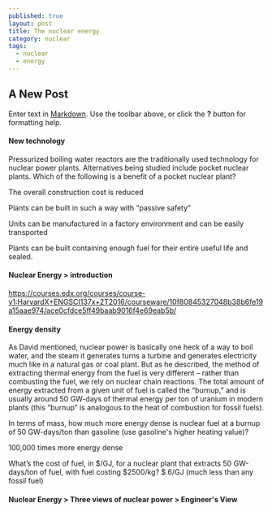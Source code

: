 ```yaml
---
published: true
layout: post
title: The nuclear energy
category: nuclear
tags:
  - nuclear
  - energy
---
```

## A New Post

Enter text in [Markdown](http://daringfireball.net/projects/markdown/). Use the toolbar above, or click the **?** button for formatting help.


#### New technology
Pressurized boiling water reactors are the traditionally used technology for nuclear power plants. Alternatives being studied include pocket nuclear plants. Which of the following is a benefit of a pocket nuclear plant?

The overall construction cost is reduced




Plants can be built in such a way with “passive safety”

Units can be manufactured in a factory environment and can be easily transported

Plants can be built containing enough fuel for their entire useful life and sealed.




#### Nuclear Energy > introduction

https://courses.edx.org/courses/course-v1:HarvardX+ENGSCI137x+2T2016/courseware/10f80845327048b38b6fe19a15aae974/ace0cfdce5ff49baab9016f4e69eab5b/

#### Energy density

As David mentioned, nuclear power is basically one heck of a way to boil water, and the steam it generates turns a turbine and generates electricity much like in a natural gas or coal plant. But as he described, the method of extracting thermal energy from the fuel is very different – rather than combusting the fuel, we rely on nuclear chain reactions. The total amount of energy extracted from a given unit of fuel is called the “burnup,” and is usually around 50 GW-days of thermal energy per ton of uranium in modern plants (this “burnup” is analogous to the heat of combustion for fossil fuels).

In terms of mass, how much more energy dense is nuclear fuel at a burnup of 50 GW-days/ton than gasoline (use gasoline's higher heating value)?

100,000 times more energy dense




What’s the cost of fuel, in $/GJ, for a nuclear plant that extracts 50 GW-days/ton of fuel, with fuel costing $2500/kg?
$.6/GJ (much less than any fossil fuel)
#### Nuclear Energy > Three views of nuclear power > Engineer's View